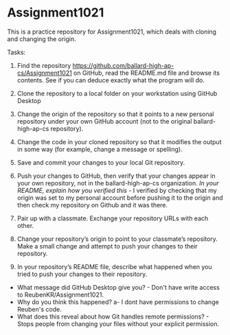 # Assignment1021
This is a practice repository for Assignment1021, which deals with cloning and changing the origin.

Tasks:
1. Find the repository https://github.com/ballard-high-ap-cs/Assignment1021 on GitHub, read the README.md file and browse its contents. See if you can deduce exactly what the program will do.
2. Clone the repository to a local folder on your workstation using GitHub Desktop
3. Change the origin of the repository so that it points to a new personal repository under your own GitHub account (not to the original ballard-high-ap-cs repository).
4. Change the code in your cloned repository so that it modifies the output in some way (for example, change a message or spelling).
5. Save and commit your changes to your local Git repository.
6. Push your changes to GitHub, then verify that your changes appear in your own repository, not in the ballard-high-ap-cs organization.
  *In your README, explain how you verified this* -
   I verified by checking that my origin was set to my personal account before pushing it to the origin and then check my repository on Github and it was there.
   
8. Pair up with a classmate. Exchange your repository URLs with each other.
9. Change your repository’s origin to point to your classmate’s repository. Make a small change and attempt to push your changes to their repository.
10. In your repository’s README file, describe what happened when you tried to push your changes to their repository.  
   * What message did GitHub Desktop give you? - Don't have write access to ReubenKR/Assignment1021.
   * Why do you think this happened? a- I dont have permissions to change Reuben's code.
   * What does this reveal about how Git handles remote permissions? - Stops people from changing your files without your explicit permission.
